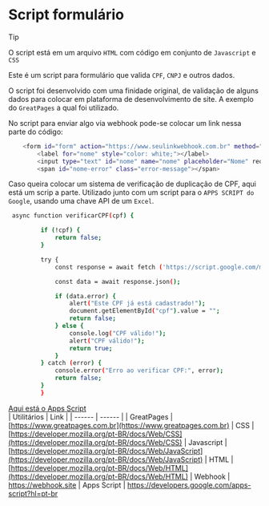 # Script formulário

>[!TIP]
>O script está em um arquivo `HTML` com código em conjunto de `Javascript` e `CSS`

Este é um script para formulário que valida `CPF`, `CNPJ` e outros dados.

O script foi desenvolvido com uma finidade original, de validação de alguns dados para colocar em plataforma de desenvolvimento de site. A exemplo do `GreatPages` a qual foi utilizado.

No script para enviar algo via webhook pode-se colocar um link nessa parte do código:

```sh
    <form id="form" action="https://www.seulinkwebhook.com.br" method="POST">
        <label for="nome" style="color: white;"></label>
        <input type="text" id="nome" name="nome" placeholder="Nome" required />
        <span id="nome-error" class="error-message"></span>
```

Caso queira colocar um sistema de verificação de duplicação de CPF, aqui está um scrip a parte. Utilizado junto com um script para o `APPS SCRIPT do Google`, usando uma chave API de um `Excel`.

```sh
 async function verificarCPF(cpf) {

         if (!cpf) {
             return false;
         }

         try {
             const response = await fetch ('https://script.google.com/macros/s/verifique_o_CPF' + cpf)

             const data = await response.json();

             if (data.error) {
                 alert("Este CPF já está cadastrado!");
                 document.getElementById("cpf").value = ""; 
                 return false;
             } else {
                 console.log("CPF válido!");
                 alert("CPF válido!");
                 return true;
             }
         } catch (error) {
             console.error("Erro ao verificar CPF:", error);
             return false;
         }
         }

```
<a href="https://github.com/suchsoak/Pacote-de-Front-end/blob/main/Form_Script/appsscript.js">Aqui está o Apps Script</a>
<br>
| Utilitários |  Link |
| ------ | ------ |
|  GreatPages  | [https://www.greatpages.com.br](https://www.greatpages.com.br)
|  CSS  | [https://developer.mozilla.org/pt-BR/docs/Web/CSS](https://developer.mozilla.org/pt-BR/docs/Web/CSS)
|  Javascript  | [https://developer.mozilla.org/pt-BR/docs/Web/JavaScript](https://developer.mozilla.org/pt-BR/docs/Web/JavaScript)
|  HTML  | [https://developer.mozilla.org/pt-BR/docs/Web/HTML](https://developer.mozilla.org/pt-BR/docs/Web/HTML)
|  Webhook  | https://webhook.site
|  Apps Script  | https://developers.google.com/apps-script?hl=pt-br


